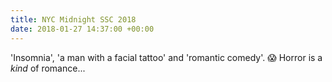 ```yaml
---
title: NYC Midnight SSC 2018
date: 2018-01-27 14:37:00 +00:00
---
```


'Insomnia', 'a man with a facial tattoo' and 'romantic comedy'. 😱 Horror is a _kind_ of romance...
